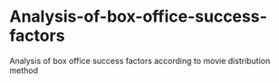 # Analysis-of-box-office-success-factors
Analysis of box office success factors according to movie distribution method
